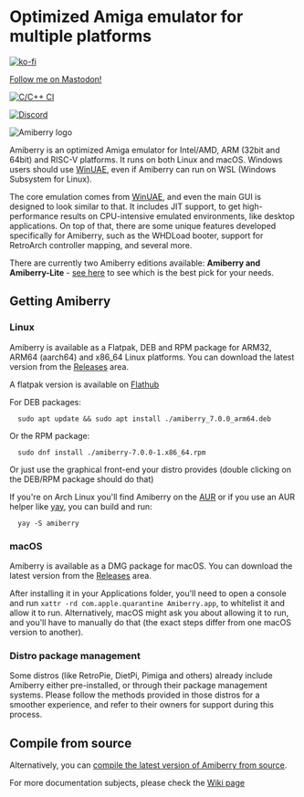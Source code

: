 # Optimized Amiga emulator for multiple platforms

[![ko-fi](https://ko-fi.com/img/githubbutton_sm.svg)](https://ko-fi.com/X8X4FHDY4)

<a rel="me" href="https://mastodon.social/@midwan">Follow me on Mastodon!</a>

[![C/C++ CI](https://github.com/BlitterStudio/amiberry/actions/workflows/c-cpp.yml/badge.svg)](https://github.com/BlitterStudio/amiberry/actions/workflows/c-cpp.yml)

[![Discord](https://img.shields.io/badge/My-Discord-%235865F2.svg)](https://discord.gg/wWndKTGpGV)

![Amiberry logo](https://i2.wp.com/blitterstudio.com/wp-content/uploads/2020/01/Logo-v3-1.png?resize=768%2C543&ssl=1)

Amiberry is an optimized Amiga emulator for Intel/AMD, ARM (32bit and 64bit) and RISC-V platforms. It runs on both Linux and macOS. Windows users should use [WinUAE](https://www.winuae.net), even if Amiberry can run on WSL (Windows Subsystem for Linux).

The core emulation comes from [WinUAE](https://www.winuae.net), and even the main GUI is designed to look similar to that.
It includes JIT support, to get high-performance results on CPU-intensive emulated environments, like desktop applications. On top of that, there are some unique features developed specifically for Amiberry, such as the WHDLoad booter, support for RetroArch controller mapping, and several more.

There are currently two Amiberry editions available: **Amiberry and Amiberry-Lite** - [see here](https://github.com/BlitterStudio/amiberry/wiki/First-Installation) to see which is the best pick for your needs.

## Getting Amiberry

### Linux

Amiberry is available as a Flatpak, DEB and RPM package for ARM32, ARM64 (aarch64) and x86_64 Linux platforms. You can download the latest version from the [Releases](https://github.com/BlitterStudio/amiberry/releases) area.

A flatpak version is available on [Flathub](https://flathub.org/apps/com.blitterstudio.amiberry)

For DEB packages:

      sudo apt update && sudo apt install ./amiberry_7.0.0_arm64.deb

Or the RPM package:

      sudo dnf install ./amiberry-7.0.0-1.x86_64.rpm

Or just use the graphical front-end your distro provides (double clicking on the DEB/RPM package should do that)

If you're on Arch Linux you'll find Amiberry on the [AUR](https://aur.archlinux.org/packages/amiberry) or if you use an AUR helper like [yay](https://github.com/Jguer/yay), you can build and run:

      yay -S amiberry

### macOS

Amiberry is available as a DMG package for macOS. You can download the latest version from the [Releases](https://github.com/BlitterStudio/amiberry/releases) area.

After installing it in your Applications folder, you'll need to open a console and run `xattr -rd com.apple.quarantine Amiberry.app`, to whitelist it and allow it to run. Alternatively, macOS might ask you about allowing it to run, and you'll have to manually do that (the exact steps differ from one macOS version to another).

### Distro package management

Some distros (like RetroPie, DietPi, Pimiga and others) already include Amiberry either pre-installed, or through their package management systems. Please follow the methods provided in those distros for a smoother experience, and refer to their owners for support during this process.

## Compile from source

Alternatively, you can [compile the latest version of Amiberry from source](https://github.com/BlitterStudio/amiberry/wiki/Compile-from-source).

For more documentation subjects, please check the [Wiki page](https://github.com/BlitterStudio/amiberry/wiki)
